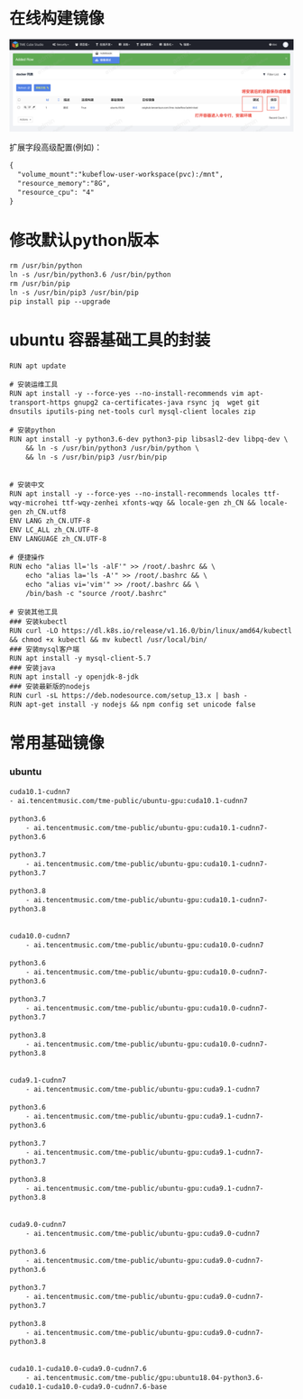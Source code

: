 # 在线构建镜像

![](../pic/tapd_20424693_1630748567_87.png)

扩展字段高级配置(例如)：
```
{
  "volume_mount":"kubeflow-user-workspace(pvc):/mnt",
  "resource_memory":"8G",
  "resource_cpu": "4"
}
```

# 修改默认python版本

	rm /usr/bin/python
	ln -s /usr/bin/python3.6 /usr/bin/python
	rm /usr/bin/pip
	ln -s /usr/bin/pip3 /usr/bin/pip
	pip install pip --upgrade
	
# ubuntu 容器基础工具的封装

	RUN apt update

	# 安装运维工具
	RUN apt install -y --force-yes --no-install-recommends vim apt-transport-https gnupg2 ca-certificates-java rsync jq  wget git dnsutils iputils-ping net-tools curl mysql-client locales zip

	# 安装python
	RUN apt install -y python3.6-dev python3-pip libsasl2-dev libpq-dev \
		&& ln -s /usr/bin/python3 /usr/bin/python \
		&& ln -s /usr/bin/pip3 /usr/bin/pip


	# 安装中文
	RUN apt install -y --force-yes --no-install-recommends locales ttf-wqy-microhei ttf-wqy-zenhei xfonts-wqy && locale-gen zh_CN && locale-gen zh_CN.utf8
	ENV LANG zh_CN.UTF-8
	ENV LC_ALL zh_CN.UTF-8
	ENV LANGUAGE zh_CN.UTF-8

	# 便捷操作
	RUN echo "alias ll='ls -alF'" >> /root/.bashrc && \
		echo "alias la='ls -A'" >> /root/.bashrc && \
		echo "alias vi='vim'" >> /root/.bashrc && \
		/bin/bash -c "source /root/.bashrc"

	# 安装其他工具
	### 安装kubectl
	RUN curl -LO https://dl.k8s.io/release/v1.16.0/bin/linux/amd64/kubectl && chmod +x kubectl && mv kubectl /usr/local/bin/
	### 安装mysql客户端
	RUN apt install -y mysql-client-5.7
	### 安装java
	RUN apt install -y openjdk-8-jdk
	### 安装最新版的nodejs
	RUN curl -sL https://deb.nodesource.com/setup_13.x | bash -
	RUN apt-get install -y nodejs && npm config set unicode false




# 常用基础镜像

### ubuntu
    cuda10.1-cudnn7
    - ai.tencentmusic.com/tme-public/ubuntu-gpu:cuda10.1-cudnn7
		
	python3.6
		- ai.tencentmusic.com/tme-public/ubuntu-gpu:cuda10.1-cudnn7-python3.6
		
	python3.7
		- ai.tencentmusic.com/tme-public/ubuntu-gpu:cuda10.1-cudnn7-python3.7
		
	python3.8
		- ai.tencentmusic.com/tme-public/ubuntu-gpu:cuda10.1-cudnn7-python3.8
		
		
	cuda10.0-cudnn7
		- ai.tencentmusic.com/tme-public/ubuntu-gpu:cuda10.0-cudnn7
		
	python3.6
		- ai.tencentmusic.com/tme-public/ubuntu-gpu:cuda10.0-cudnn7-python3.6
		
	python3.7
		- ai.tencentmusic.com/tme-public/ubuntu-gpu:cuda10.0-cudnn7-python3.7
		
	python3.8
		- ai.tencentmusic.com/tme-public/ubuntu-gpu:cuda10.0-cudnn7-python3.8
		
		
	cuda9.1-cudnn7
		- ai.tencentmusic.com/tme-public/ubuntu-gpu:cuda9.1-cudnn7
		
	python3.6
		- ai.tencentmusic.com/tme-public/ubuntu-gpu:cuda9.1-cudnn7-python3.6
		
	python3.7
		- ai.tencentmusic.com/tme-public/ubuntu-gpu:cuda9.1-cudnn7-python3.7
		
	python3.8
		- ai.tencentmusic.com/tme-public/ubuntu-gpu:cuda9.1-cudnn7-python3.8
		
	
	cuda9.0-cudnn7
		- ai.tencentmusic.com/tme-public/ubuntu-gpu:cuda9.0-cudnn7
		
	python3.6
		- ai.tencentmusic.com/tme-public/ubuntu-gpu:cuda9.0-cudnn7-python3.6
		
	python3.7
		- ai.tencentmusic.com/tme-public/ubuntu-gpu:cuda9.0-cudnn7-python3.7
		
	python3.8
		- ai.tencentmusic.com/tme-public/ubuntu-gpu:cuda9.0-cudnn7-python3.8
		
		
	cuda10.1-cuda10.0-cuda9.0-cudnn7.6
		- ai.tencentmusic.com/tme-public/gpu:ubuntu18.04-python3.6-cuda10.1-cuda10.0-cuda9.0-cudnn7.6-base
